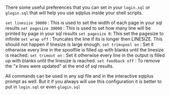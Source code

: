 There some useful preferences that you can set in your `login.sql` or `glogin.sql` that will help you use sqlplus inside your shell scripts.

`set linesize 30000` : This is used to set the width of each page in your sql results
`set pagesize 30000` : This is used to set how many line will be printed by page in your sql results
`set pagesize 0`: This set the pagesize to infinite
`set wrap off` : Truncates the line if its is longer then LINESIZE. This should not happen if linesize is large enough.
`set trimspool on` : Set it otherwise every line in the spoolfile is filled up with blanks until the linesize is reached.
`set trimout on` :  Set it otherwise every line in the output is filled up with blanks until the linesize is reached.
`set feedback off` : To remove the "x lines were updated" at the end of sql results.

All commands can be used in any sql file and in the interactive sqlplus prompt as well. But it if you always will use this configuration it is better to put in `login.sql`
or even `glogin.sql`
